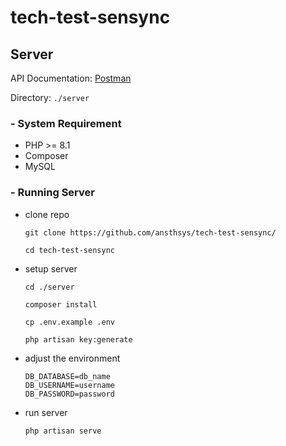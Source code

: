 # tech-test-sensync

## Server

API Documentation: [Postman](https://documenter.getpostman.com/view/29860763/2sAYJ3Egy2)

Directory: `./server`

### - System Requirement

- PHP >= 8.1
- Composer
- MySQL

### - Running Server

- clone repo

  ```
  git clone https://github.com/ansthsys/tech-test-sensync/
  ```

  ```
  cd tech-test-sensync
  ```
- setup server

  ```
  cd ./server
  ```
  
  ```
  composer install
  ```
  
  ```
  cp .env.example .env
  ```
  
  ```
  php artisan key:generate
  ```
- adjust the environment

  ```env
  DB_DATABASE=db_name
  DB_USERNAME=username
  DB_PASSWORD=password
  ```
- run server

  ```
  php artisan serve
  ```
